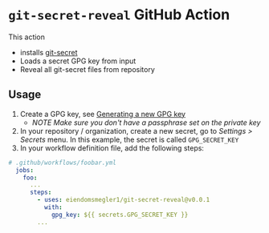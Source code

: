 # `git-secret-reveal` GitHub Action

This action

* installs [git-secret](https://git-secret.io/)
* Loads a secret GPG key from input
* Reveal all git-secret files from repository


## Usage

1. Create a GPG key, see [Generating a new GPG key](https://docs.github.com/en/github/authenticating-to-github/managing-commit-signature-verification/generating-a-new-gpg-key)
    * _NOTE Make sure you don't have a passphrase set on the private key_
2. In your repository / organization, create a new secret, go to _Settings > Secrets_ menu. In this example, the secret is called `GPG_SECRET_KEY`
3. In your workflow definition file, add the following steps:

```yaml
# .github/workflows/foobar.yml
  jobs:
    foo:
      ...
      steps:
        - uses: eiendomsmegler1/git-secret-reveal@v0.0.1
          with:
            gpg_key: ${{ secrets.GPG_SECRET_KEY }}
        ...

```
